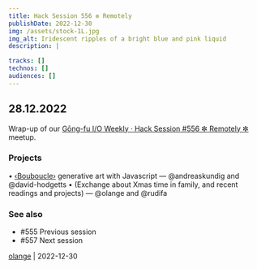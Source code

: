 ```yaml
---
title: Hack Session 556 ✼ Remotely
publishDate: 2022-12-30
img: /assets/stock-1L.jpg
img_alt: Iridescent ripples of a bright blue and pink liquid
description: |

tracks: []
technos: []
audiences: []
---
```


## 28.12.2022

Wrap-up of our [Gōng-fu I/O Weekly · Hack Session #556 ✼ Remotely ✼](https://www.meetup.com/fr-FR/gōngfuio/events/nvjtzsydcqblc/) meetup.

### Projects

• [‹Bouboucle›](http://bouboucle.com) generative art with Javascript — @andreaskundig and @david-hodgetts 
• (Exchange about Xmas time in family, and recent readings and projects) — @olange and @rudifa

### See also

* #555 Previous session
* #557 Next session

[olange](https://github.com/olange) | 2022-12-30


